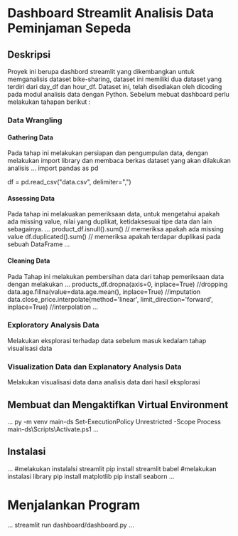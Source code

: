 # Dashboard Streamlit Analisis Data Peminjaman Sepeda
## Deskripsi
Proyek ini berupa dashbord streamlit yang dikembangkan untuk memganalisis dataset bike-sharing, dataset ini memiliki dua dataset yang terdiri dari day_df dan hour_df. Dataset ini, telah disediakan oleh dicoding pada modul analisis data dengan Python. Sebelum mebuat dashboard perlu melakukan tahapan berikut :
### Data Wrangling
#### Gathering Data
Pada tahap ini melakukan persiapan dan pengumpulan data, dengan melakukan import library dan membaca berkas dataset yang akan dilakukan analisis
...
import pandas as pd

df = pd.read_csv("data.csv", delimiter=",")
#### Assessing Data
Pada tahap ini melakuakan pemeriksaan data, untuk mengetahui apakah ada missing value, nilai yang duplikat, ketidaksesuai tipe data dan lain sebagainya.
...
product_df.isnull().sum() // memeriksa apakah ada missing value
df.duplicated().sum() // memeriksa apakah terdapar duplikasi pada sebuah DataFrame
...
#### Cleaning Data
Pada Tahap ini melakukan pembersihan data dari tahap pemeriksaan data dengan melakukan
...
products_df.dropna(axis=0, inplace=True) //dropping
data.age.fillna(value=data.age.mean(), inplace=True) //imputation
data.close_price.interpolate(method='linear', limit_direction='forward', inplace=True) //interpolation
...
### Exploratory Analysis Data 
Melakukan eksplorasi terhadap data sebelum masuk kedalam tahap visualisasi data
### Visualization Data dan Explanatory Analysis Data
Melakukan visualisasi data dana analisis data dari hasil eksplorasi
## Membuat dan Mengaktifkan Virtual Environment
...
py -m venv main-ds
Set-ExecutionPolicy Unrestricted -Scope Process
main-ds\Scripts\Activate.ps1
...
## Instalasi 
...
#melakukan instalalsi streamlit
pip install streamlit babel
#melakukan instalasi library
pip install matplotlib
pip install seaborn
...
# Menjalankan Program 
...
streamlit run dashboard/dashboard.py
...
